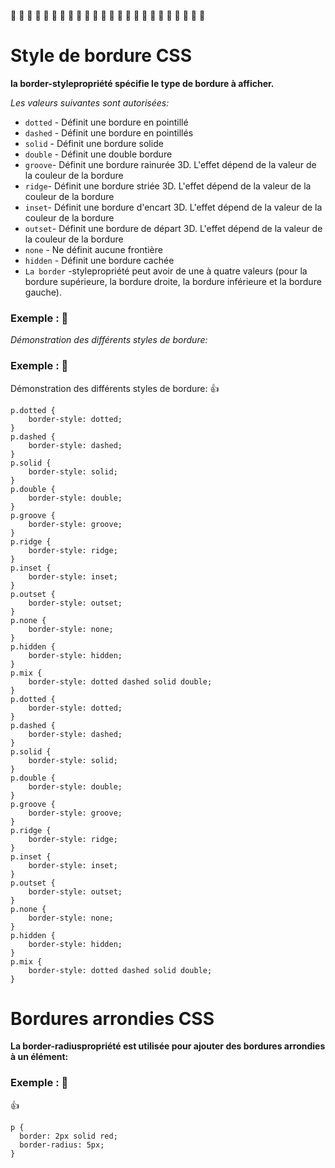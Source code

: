 :monkey: :monkey: :monkey: :monkey: :monkey: :monkey: :monkey: :monkey: :monkey: :monkey: :monkey: :monkey: :monkey: :monkey: :monkey: :monkey: :monkey: :monkey: :monkey: :monkey: :monkey: :monkey: :monkey: :monkey:


# Style de bordure CSS

<strong>la border-stylepropriété spécifie le type de bordure à afficher.</strong>

 _Les valeurs suivantes sont autorisées:_

+ `dotted` - Définit une bordure en pointillé
+ `dashed` - Définit une bordure en pointillés
+ `solid` - Définit une bordure solide
+ `double` - Définit une double bordure
+ `groove`- Définit une bordure rainurée 3D. L'effet dépend de la valeur de la couleur de la bordure
+ `ridge`- Définit une bordure striée 3D. L'effet dépend de la valeur de la couleur de la bordure
+ `inset`- Définit une bordure d'encart 3D. L'effet dépend de la valeur de la couleur de la bordure
+ `outset`- Définit une bordure de départ 3D. L'effet dépend de la valeur de la couleur de la bordure
+ `none` - Ne définit aucune frontière
+ `hidden` - Définit une bordure cachée
+ `La border` -stylepropriété peut avoir de une à quatre valeurs (pour la bordure supérieure, la bordure droite, la bordure inférieure et la bordure gauche).

### Exemple : :speech_balloon:

_Démonstration des différents styles de bordure:_

### Exemple : :speech_balloon: 

Démonstration des différents styles de bordure: :thumbsup:

```
p.dotted {
    border-style: dotted;
}
p.dashed {
    border-style: dashed;
}
p.solid {
    border-style: solid;
}
p.double {
    border-style: double;
}
p.groove {
    border-style: groove;
}
p.ridge {
    border-style: ridge;
}
p.inset {
    border-style: inset;
}
p.outset {
    border-style: outset;
}
p.none {
    border-style: none;
}
p.hidden {
    border-style: hidden;
}
p.mix {
    border-style: dotted dashed solid double;
}
p.dotted {
    border-style: dotted;
}
p.dashed {
    border-style: dashed;
}
p.solid {
    border-style: solid;
}
p.double {
    border-style: double;
}
p.groove {
    border-style: groove;
}
p.ridge {
    border-style: ridge;
}
p.inset {
    border-style: inset;
}
p.outset {
    border-style: outset;
}
p.none {
    border-style: none;
}
p.hidden {
    border-style: hidden;
}
p.mix {
    border-style: dotted dashed solid double;
}
```
>
>

# Bordures arrondies CSS

<strong>La border-radiuspropriété est utilisée pour ajouter des bordures arrondies à un élément:</strong>


### Exemple : :speech_balloon:

:thumbsup:

```
p {
  border: 2px solid red;
  border-radius: 5px;
}
```